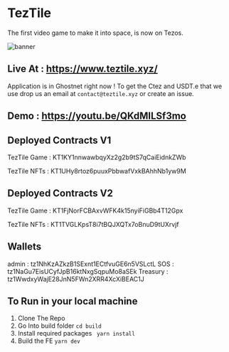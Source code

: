 # TezTile
The first video game to make it into space, is now on Tezos.

![banner](banner.png)

## Live At : https://www.teztile.xyz/

Application is in Ghostnet right now ! To get the Ctez and USDT.e that we use drop us an email at ```contact@teztile.xyz``` or create an issue.


## Demo : https://youtu.be/QKdMILSf3mo



## Deployed Contracts V1

TezTile Game : KT1KY1nnwawbqyXz2g2b9tS7qCaiEidnkZWb

TezTile NFTs : KT1UHy8rtoz6puuxPbbwafVxkBAhhNb1yw9M

## Deployed Contracts V2

TezTile Game : KT1FjNorFCBAxvWFK4k15nyiFiGBb4T12Gpx

TezTile NFTs : KT1TVGLKpsT8i7tBQJXQTx7oBnuD9tUXrvjf


## Wallets

admin : tz1NhKzAZkzB1SExnt1ECtfvuGE6n5VSLctL
SOS : tz1NaGu7EisUCyfJpB16ktNxgSqpuMo8aSEk
Treasury : tz1WwdxyWajE28JnN5FWn2XRR4XcXiBEAC1J


## To Run in your local machine 

1. Clone The Repo
2. Go Into build folder
 ``` cd build ```
3. Install required packages
  ``` yarn install```
4. Build the FE
 ``` yarn dev ```
